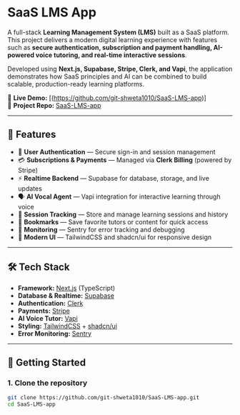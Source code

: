 # SaaS LMS App

A full-stack **Learning Management System (LMS)** built as a SaaS platform.  
This project delivers a modern digital learning experience with features such as **secure authentication, subscription and payment handling, AI-powered voice tutoring, and real-time interactive sessions**.  

Developed using **Next.js, Supabase, Stripe, Clerk, and Vapi**, the application demonstrates how SaaS principles and AI can be combined to build scalable, production-ready learning platforms.

🚀 **Live Demo:** [(https://github.com/git-shweta1010/SaaS-LMS-app)]  
📂 **Project Repo:** [SaaS-LMS-app](https://github.com/git-shweta1010/SaaS-LMS-app)  

---

## 📖 Features

- 🔑 **User Authentication** — Secure sign-in and session management  
- 💳 **Subscriptions & Payments** — Managed via **Clerk Billing** (powered by Stripe)   
- ⚡ **Realtime Backend** — Supabase for database, storage, and live updates  
- 🗣 **AI Vocal Agent** — Vapi integration for interactive learning through voice  
- 📝 **Session Tracking** — Store and manage learning sessions and history  
- 📌 **Bookmarks** — Save favorite tutors or content for quick access  
- 🐞 **Monitoring** — Sentry for error tracking and debugging  
- 🎨 **Modern UI** — TailwindCSS and shadcn/ui for responsive design  

---

## 🛠️ Tech Stack

- **Framework:** [Next.js](https://nextjs.org/) (TypeScript)  
- **Database & Realtime:** [Supabase](https://supabase.com/)  
- **Authentication:** [Clerk](https://clerk.com/)  
- **Payments:** [Stripe](https://stripe.com/)  
- **AI Voice Tutor:** [Vapi](https://vapi.ai/)  
- **Styling:** [TailwindCSS](https://tailwindcss.com/) + [shadcn/ui](https://ui.shadcn.com/)  
- **Error Monitoring:** [Sentry](https://sentry.io/)  

---

## 📂 Getting Started

### 1. Clone the repository
```bash
git clone https://github.com/git-shweta1010/SaaS-LMS-app.git
cd SaaS-LMS-app
